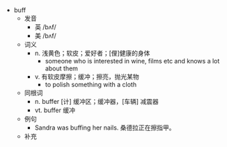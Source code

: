 - buff
  - 发音
    - 英 /bʌf/
    - 美 /bʌf/
  - 词义
    - n. 浅黄色；软皮；爱好者；[俚]健康的身体
      - someone who is interested in wine, films etc and knows a lot about them
    - v. 有软皮摩擦；缓冲；擦亮，抛光某物
      - to polish something with a cloth
  - 同根词
    - n. buffer [计] 缓冲区；缓冲器，[车辆] 减震器
    - vt. buffer 缓冲
  - 例句
    - Sandra was buffing her nails. 桑德拉正在擦指甲。
  - 补充